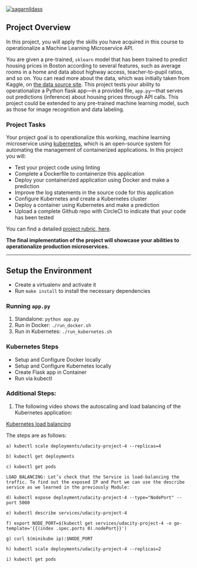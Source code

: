 [![sagarnildass](https://circleci.com/gh/sagarnildass/udacity-cloud-devops-project-4-kubernetes.svg?style=svg)](https://app.circleci.com/pipelines/github/sagarnildass/udacity-cloud-devops-project-4-kubernetes/9/workflows/54c52572-7846-4c2d-afa6-b7fe114c81ab)

## Project Overview

In this project, you will apply the skills you have acquired in this course to operationalize a Machine Learning Microservice API. 

You are given a pre-trained, `sklearn` model that has been trained to predict housing prices in Boston according to several features, such as average rooms in a home and data about highway access, teacher-to-pupil ratios, and so on. You can read more about the data, which was initially taken from Kaggle, on [the data source site](https://www.kaggle.com/c/boston-housing). This project tests your ability to operationalize a Python flask app—in a provided file, `app.py`—that serves out predictions (inference) about housing prices through API calls. This project could be extended to any pre-trained machine learning model, such as those for image recognition and data labeling.

### Project Tasks

Your project goal is to operationalize this working, machine learning microservice using [kubernetes](https://kubernetes.io/), which is an open-source system for automating the management of containerized applications. In this project you will:
* Test your project code using linting
* Complete a Dockerfile to containerize this application
* Deploy your containerized application using Docker and make a prediction
* Improve the log statements in the source code for this application
* Configure Kubernetes and create a Kubernetes cluster
* Deploy a container using Kubernetes and make a prediction
* Upload a complete Github repo with CircleCI to indicate that your code has been tested

You can find a detailed [project rubric, here](https://review.udacity.com/#!/rubrics/2576/view).

**The final implementation of the project will showcase your abilities to operationalize production microservices.**

---

## Setup the Environment

* Create a virtualenv and activate it
* Run `make install` to install the necessary dependencies

### Running `app.py`

1. Standalone:  `python app.py`
2. Run in Docker:  `./run_docker.sh`
3. Run in Kubernetes:  `./run_kubernetes.sh`

### Kubernetes Steps

* Setup and Configure Docker locally
* Setup and Configure Kubernetes locally
* Create Flask app in Container
* Run via kubectl

### Additional Steps:

1. The following video shows the autoscaling and load balancing of the Kubernetes application:

[Kubernetes load balancing](https://www.youtube.com/watch?v=J2-Wgi6N4Y4&feature=youtu.be)

The steps are as follows:

	a) kubectl scale deployments/udacity-project-4 --replicas=4
	
	b) kubectl get deployments
	
	c) kubectl get pods
	
	LOAD BALANCING: Let’s check that the Service is load-balancing the traffic. To find out the exposed IP and Port we can use the describe service as we learned in the previously Module:
	
	d) kubectl expose deployment/udacity-project-4 --type="NodePort" --port 5000
	
	e) kubectl describe services/udacity-project-4
	
	f) export NODE_PORT=$(kubectl get services/udacity-project-4 -o go-template='{{(index .spec.ports 0).nodePort}}')

	g) curl $(minikube ip):$NODE_PORT
	
	h) kubectl scale deployments/udacity-project-4 --replicas=2
	
	i) kubectl get pods
